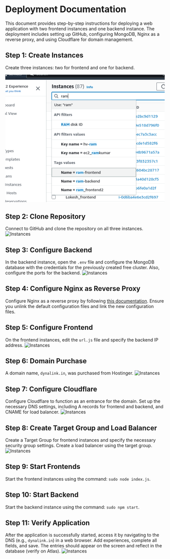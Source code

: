 # Deployment Documentation

This document provides step-by-step instructions for deploying a web application with two frontend instances and one backend instance. The deployment includes setting up GitHub, configuring MongoDB, Nginx as a reverse proxy, and using Cloudflare for domain management.

## Step 1: Create Instances

Create three instances: two for frontend and one for backend.

![Instances](1_instances.png)

## Step 2: Clone Repository

Connect to GitHub and clone the repository on all three instances.
![Instances]()
## Step 3: Configure Backend

In the backend instance, open the `.env` file and configure the MongoDB database with the credentials for the previously created free cluster. Also, configure the ports for the backend.
![Instances]()
## Step 4: Configure Nginx as Reverse Proxy

Configure Nginx as a reverse proxy by following [this documentation](https://techieadarsh.hashnode.dev/how-to-set-up-a-reverse-proxy-for-nginx-step-by-step). Ensure you unlink the default configuration files and link the new configuration files.

## Step 5: Configure Frontend

On the frontend instances, edit the `url.js` file and specify the backend IP address.
![Instances]()
## Step 6: Domain Purchase

A domain name, `dynalink.in`, was purchased from Hostinger.
![Instances]()
## Step 7: Configure Cloudflare

Configure Cloudflare to function as an entrance for the domain. Set up the necessary DNS settings, including A records for frontend and backend, and CNAME for load balancer.
![Instances]()
## Step 8: Create Target Group and Load Balancer

Create a Target Group for frontend instances and specify the necessary security group settings. Create a load balancer using the target group.
![Instances]()
## Step 9: Start Frontends

Start the frontend instances using the command: `sudo node index.js`.

## Step 10: Start Backend

Start the backend instance using the command: `sudo npm start`.

## Step 11: Verify Application

After the application is successfully started, access it by navigating to the DNS (e.g., `dynalink.in`) in a web browser. Add experiences, complete all fields, and save. The entries should appear on the screen and reflect in the database (verify on Atlas).
![Instances]()

